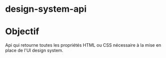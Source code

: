 # design-system-api

# Objectif
Api qui retourne toutes les propriétés HTML ou CSS nécessaire à la mise en place de l'UI design system.
